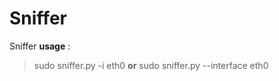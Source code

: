 # Sniffer

Sniffer **usage** :
> sudo sniffer.py -i eth0  **or**
> sudo sniffer.py --interface eth0
